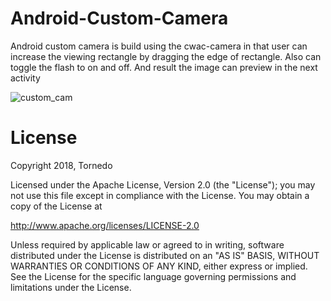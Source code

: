 # Android-Custom-Camera 

Android custom camera is build using the cwac-camera in that user can increase the viewing rectangle by dragging the edge of rectangle. Also can toggle the flash to on and off. And result the image can preview in the next activity

![custom_cam](https://user-images.githubusercontent.com/7686968/50765537-63cda680-12a0-11e9-9133-f1abf26de93d.png)



# License
Copyright 2018, Tornedo

Licensed under the Apache License, Version 2.0 (the "License");
you may not use this file except in compliance with the License.
You may obtain a copy of the License at

   http://www.apache.org/licenses/LICENSE-2.0

Unless required by applicable law or agreed to in writing, software
distributed under the License is distributed on an "AS IS" BASIS,
WITHOUT WARRANTIES OR CONDITIONS OF ANY KIND, either express or implied.
See the License for the specific language governing permissions and
limitations under the License.
